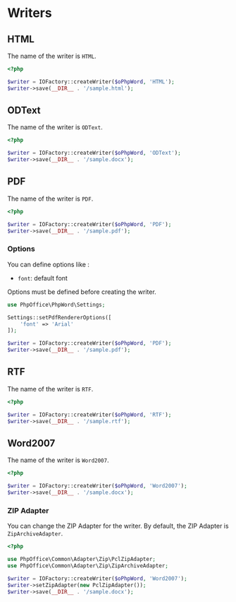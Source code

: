 # Writers

## HTML
The name of the writer is `HTML`.

``` php
<?php

$writer = IOFactory::createWriter($oPhpWord, 'HTML');
$writer->save(__DIR__ . '/sample.html');
```

## ODText
The name of the writer is `ODText`.

``` php
<?php

$writer = IOFactory::createWriter($oPhpWord, 'ODText');
$writer->save(__DIR__ . '/sample.docx');
```

## PDF
The name of the writer is `PDF`.

``` php
<?php

$writer = IOFactory::createWriter($oPhpWord, 'PDF');
$writer->save(__DIR__ . '/sample.pdf');
```

### Options

You can define options like :
* `font`: default font

Options must be defined before creating the writer.

``` php
use PhpOffice\PhpWord\Settings;

Settings::setPdfRendererOptions([
    'font' => 'Arial'
]);

$writer = IOFactory::createWriter($oPhpWord, 'PDF');
$writer->save(__DIR__ . '/sample.pdf');
```

## RTF
The name of the writer is `RTF`.

``` php
<?php

$writer = IOFactory::createWriter($oPhpWord, 'RTF');
$writer->save(__DIR__ . '/sample.rtf');
```

## Word2007
The name of the writer is `Word2007`.

``` php
<?php

$writer = IOFactory::createWriter($oPhpWord, 'Word2007');
$writer->save(__DIR__ . '/sample.docx');
```

### ZIP Adapter
You can change the ZIP Adapter for the writer. By default, the ZIP Adapter is `ZipArchiveAdapter`.

``` php
<?php

use PhpOffice\Common\Adapter\Zip\PclZipAdapter;
use PhpOffice\Common\Adapter\Zip\ZipArchiveAdapter;

$writer = IOFactory::createWriter($oPhpWord, 'Word2007');
$writer->setZipAdapter(new PclZipAdapter());
$writer->save(__DIR__ . '/sample.docx');
```
